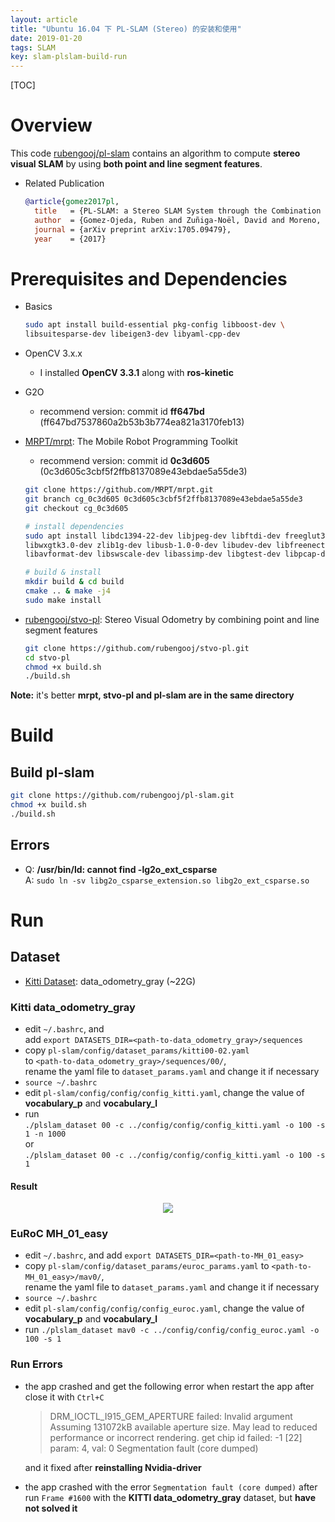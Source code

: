 ```yaml
---
layout: article
title: "Ubuntu 16.04 下 PL-SLAM (Stereo) 的安装和使用"
date: 2019-01-20
tags: SLAM
key: slam-plslam-build-run
---
```


[TOC]

# Overview

This code [rubengooj/pl-slam](https://github.com/rubengooj/pl-slam) contains an algorithm to compute **stereo visual SLAM** by using **both point and line segment features**.

* Related Publication

  ```bibtex
  @article{gomez2017pl,
    title   = {PL-SLAM: a Stereo SLAM System through the Combination of Points and Line Segments},
    author  = {Gomez-Ojeda, Ruben and Zuñiga-Noël, David and Moreno, Francisco-Angel and Scaramuzza, Davide and Gonzalez-Jimenez, Javier},
    journal = {arXiv preprint arXiv:1705.09479},
    year    = {2017}
  ```

# Prerequisites and Dependencies

* Basics

  ```sh
  sudo apt install build-essential pkg-config libboost-dev \
  libsuitesparse-dev libeigen3-dev libyaml-cpp-dev
  ```

* OpenCV 3.x.x
  - I installed **OpenCV 3.3.1** along with **ros-kinetic**

* G2O
  - recommend version: commit id **ff647bd** (ff647bd7537860a2b53b3b774ea821a3170feb13)

* [MRPT/mrpt](https://github.com/MRPT/mrpt): The Mobile Robot Programming Toolkit
  - recommend version: commit id **0c3d605** (0c3d605c3cbf5f2ffb8137089e43ebdae5a55de3)

  ```sh
  git clone https://github.com/MRPT/mrpt.git
  git branch cg_0c3d605 0c3d605c3cbf5f2ffb8137089e43ebdae5a55de3
  git checkout cg_0c3d605

  # install dependencies
  sudo apt install libdc1394-22-dev libjpeg-dev libftdi-dev freeglut3-dev \
  libwxgtk3.0-dev zlib1g-dev libusb-1.0-0-dev libudev-dev libfreenect-dev \
  libavformat-dev libswscale-dev libassimp-dev libgtest-dev libpcap-dev

  # build & install
  mkdir build & cd build
  cmake .. & make -j4
  sudo make install
  ```

* [rubengooj/stvo-pl](https://github.com/rubengooj/stvo-pl): Stereo Visual Odometry by combining point and line segment features

  ```sh
  git clone https://github.com/rubengooj/stvo-pl.git
  cd stvo-pl
  chmod +x build.sh
  ./build.sh
  ```

**Note:** it's better **mrpt, stvo-pl and pl-slam are in the same directory**


# Build

## Build pl-slam

```sh
git clone https://github.com/rubengooj/pl-slam.git
chmod +x build.sh
./build.sh
```

## Errors

* Q: **/usr/bin/ld: cannot find -lg2o_ext_csparse**  
  A: `sudo ln -sv libg2o_csparse_extension.so libg2o_ext_csparse.so`


# Run

## Dataset

* [Kitti Dataset](http://www.cvlibs.net/datasets/kitti/eval_odometry.php): data_odometry_gray (~22G)

### Kitti data_odometry_gray

* edit `~/.bashrc`, and  
  add `export DATASETS_DIR=<path-to-data_odometry_gray>/sequences`
* copy `pl-slam/config/dataset_params/kitti00-02.yaml`  
  to `<path-to-data_odometry_gray>/sequences/00/`,  
  rename the yaml file to `dataset_params.yaml` and change it if necessary
* `source ~/.bashrc`
* edit `pl-slam/config/config/config_kitti.yaml`, change the value of **vocabulary_p** and **vocabulary_l**
* run  
  `./plslam_dataset 00 -c ../config/config/config_kitti.yaml -o 100 -s 1 -n 1000`  
  or  
  `./plslam_dataset 00 -c ../config/config/config_kitti.yaml -o 100 -s 1`

#### Result

<p align="center">
  <img src="../images/pl_slam/pl_slam_3dscene.png">
</p>


### EuRoC MH_01_easy

* edit `~/.bashrc`, and add `export DATASETS_DIR=<path-to-MH_01_easy>`
* copy `pl-slam/config/dataset_params/euroc_params.yaml` to `<path-to-MH_01_easy>/mav0/`,  
  rename the yaml file to `dataset_params.yaml`  and change it if necessary
* `source ~/.bashrc`
* edit `pl-slam/config/config/config_euroc.yaml`, change the value of **vocabulary_p** and **vocabulary_l**
* run `./plslam_dataset mav0 -c ../config/config/config_euroc.yaml -o 100 -s 1`

### Run Errors

* the app crashed and get the following error when restart the app after close it with `Ctrl+C`

  > DRM_IOCTL_I915_GEM_APERTURE failed: Invalid argument
  Assuming 131072kB available aperture size.
  May lead to reduced performance or incorrect rendering.
  get chip id failed: -1 [22]
  param: 4, val: 0
  Segmentation fault (core dumped)

  and it fixed after **reinstalling Nvidia-driver**

* the app crashed with the error `Segmentation fault (core dumped)` after run `Frame #1600` with the **KITTI data_odometry_gray** dataset, but **have not solved it**
